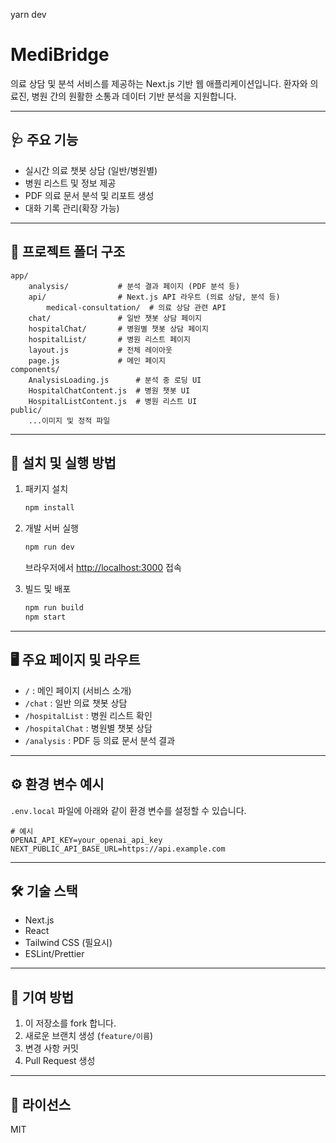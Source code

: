 yarn dev

# MediBridge

의료 상담 및 분석 서비스를 제공하는 Next.js 기반 웹 애플리케이션입니다. 환자와 의료진, 병원 간의 원활한 소통과 데이터 기반 분석을 지원합니다.

---

## 🩺 주요 기능

- 실시간 의료 챗봇 상담 (일반/병원별)
- 병원 리스트 및 정보 제공
- PDF 의료 문서 분석 및 리포트 생성
- 대화 기록 관리(확장 가능)

---

## 📁 프로젝트 폴더 구조

```
app/
	analysis/           # 분석 결과 페이지 (PDF 분석 등)
	api/                # Next.js API 라우트 (의료 상담, 분석 등)
		medical-consultation/  # 의료 상담 관련 API
	chat/               # 일반 챗봇 상담 페이지
	hospitalChat/       # 병원별 챗봇 상담 페이지
	hospitalList/       # 병원 리스트 페이지
	layout.js           # 전체 레이아웃
	page.js             # 메인 페이지
components/
	AnalysisLoading.js      # 분석 중 로딩 UI
	HospitalChatContent.js  # 병원 챗봇 UI
	HospitalListContent.js  # 병원 리스트 UI
public/
	...이미지 및 정적 파일
```

---

## 🚀 설치 및 실행 방법

1. 패키지 설치

   ```bash
   npm install
   ```

2. 개발 서버 실행

   ```bash
   npm run dev
   ```

   브라우저에서 [http://localhost:3000](http://localhost:3000) 접속

3. 빌드 및 배포
   ```bash
   npm run build
   npm start
   ```

---

## 🖥️ 주요 페이지 및 라우트

- `/` : 메인 페이지 (서비스 소개)
- `/chat` : 일반 의료 챗봇 상담
- `/hospitalList` : 병원 리스트 확인
- `/hospitalChat` : 병원별 챗봇 상담
- `/analysis` : PDF 등 의료 문서 분석 결과

---

## ⚙️ 환경 변수 예시

`.env.local` 파일에 아래와 같이 환경 변수를 설정할 수 있습니다.

```
# 예시
OPENAI_API_KEY=your_openai_api_key
NEXT_PUBLIC_API_BASE_URL=https://api.example.com
```

---

## 🛠️ 기술 스택

- Next.js
- React
- Tailwind CSS (필요시)
- ESLint/Prettier

---

## 🤝 기여 방법

1. 이 저장소를 fork 합니다.
2. 새로운 브랜치 생성 (`feature/이름`)
3. 변경 사항 커밋
4. Pull Request 생성

---

## 📄 라이선스

MIT
